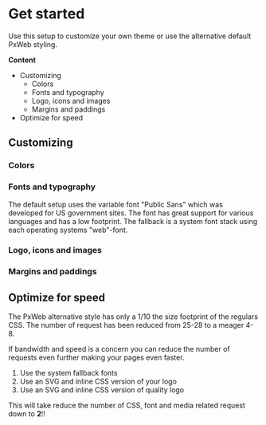 # Get started

Use this setup to customize your own theme or use the alternative default PxWeb styling.

**Content**

- Customizing
  - Colors
  - Fonts and typography
  - Logo, icons and images
  - Margins and paddings
- Optimize for speed


## Customizing

### Colors

### Fonts and typography

The default setup uses the variable font "Public Sans" which was developed for US government sites. The font has great support for various languages and has a low footprint. The fallback is a system font stack using each operating systems "web"-font.

### Logo, icons and images

### Margins and paddings

## Optimize for speed

The PxWeb alternative style has only a 1/10 the size footprint of the regulars CSS. The number of request has been reduced from 25-28 to a meager 4-8.

If bandwidth and speed is a concern you can reduce the number of requests even further making your pages even faster.

1. Use the system fallback fonts
2. Use an SVG and inline CSS version of your logo
3. Use an SVG and inline CSS version of quality logo

This will take reduce the number of CSS, font and media related request down to **2**!!